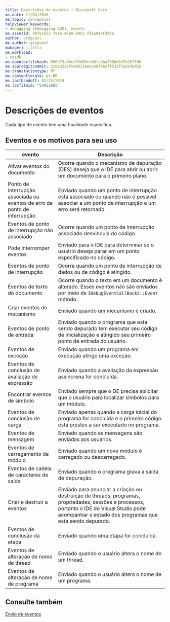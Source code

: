 ```yaml
---
title: Descrições de eventos | Microsoft Docs
ms.date: 11/04/2016
ms.topic: conceptual
helpviewer_keywords:
- debugging [Debugging SDK], events
ms.assetid: 09f61652-7e16-4bb0-8055-f61a84bf384e
author: gregvanl
ms.author: gregvanl
manager: jillfra
ms.workload:
- vssdk
ms.openlocfilehash: 096d73c46ce53d05ec00fc8ba206bd8d7b20f390
ms.sourcegitcommit: 2193323efc608118e0ce6f6b2ff532f158245d56
ms.translationtype: MT
ms.contentlocale: pt-BR
ms.lasthandoff: 01/25/2019
ms.locfileid: "54922685"
---
```

# <a name="event-descriptions"></a>Descrições de eventos
Cada tipo de evento tem uma finalidade específica.  
  
## <a name="events-and-the-reasons-for-their-use"></a>Eventos e os motivos para seu uso  
  
|evento|Descrição|  
|-----------|-----------------|  
|Ativar eventos do documento|Ocorre quando o mecanismo de depuração (DES) deseja que o IDE para abrir ou abrir um documento para o primeiro plano.|  
|Ponto de interrupção associada ou eventos de erro de ponto de interrupção|Enviado quando um ponto de interrupção está associado ou quando não é possível associar a um ponto de interrupção e um erro será retornado.|  
|Eventos de ponto de interrupção não associado|Ocorre quando um ponto de interrupção associado desvincula do código.|  
|Pode interromper eventos|Enviado para o IDE para determinar se o usuário deseja parar em um ponto especificado no código.|  
|Eventos de ponto de interrupção|Ocorra quando um ponto de interrupção de dados ou de código é atingido.|  
|Eventos de texto do documento|Ocorre quando o texto em um documento é alterado. Esses eventos não são enviados por meio de `IDebugEventCallBack2::Event` método.|  
|Criar eventos do mecanismo|Enviado quando um mecanismo é criado.|  
|Eventos de ponto de entrada|Enviado quando o programa que está sendo depurado tem executar seu código de inicialização e atingido seu primeiro ponto de entrada do usuário.|  
|Eventos de exceção|Enviado quando um programa em execução atinge uma exceção.|  
|Eventos de conclusão de avaliação de expressão|Enviado quando a avaliação da expressão assíncrona for concluída.|  
|Encontrar eventos de símbolo|Enviado sempre que o DE precisa solicitar que o usuário para localizar símbolos para um módulo.|  
|Eventos de conclusão de carga|Enviado apenas quando a carga inicial do programa for concluída e o primeiro código está prestes a ser executado no programa.|  
|Eventos de mensagem|Enviado quando as mensagens são enviadas aos usuários.|  
|Eventos de carregamento de módulo|Enviado quando um novo módulo é carregado ou descarregado.|  
|Eventos de cadeia de caracteres de saída|Enviado quando o programa grava a saída de depuração.|  
|Criar e destruir a eventos|Enviado para anunciar a criação ou destruição de threads, programas, propriedades, sessões e processos, portanto o IDE do Visual Studio pode acompanhar o estado dos programas que está sendo depurado.|  
|Eventos de conclusão da etapa|Enviado quando uma etapa for concluída.|  
|Eventos de alteração de nome de thread|Enviado quando o usuário altera o nome de um thread.|  
|Eventos de alteração de nome de programa|Enviado quando o usuário altera o nome de um programa.|  
  
## <a name="see-also"></a>Consulte também  
 [Envio de eventos](../../extensibility/debugger/sending-events.md)